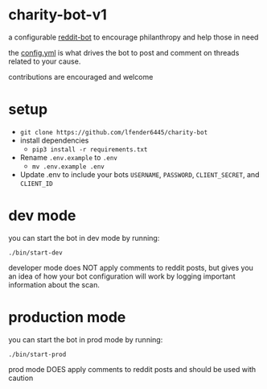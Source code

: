 # charity-bot-v1

a configurable [reddit-bot](https://www.reddit.com/user/charity-bot-v1/) to encourage philanthropy and help those in need

the [config.yml](https://github.com/lfender6445/charity-bot/blob/master/config.yml) 
is what drives the bot to post and comment on threads related to your cause.

contributions are encouraged and welcome

# setup
- `git clone https://github.com/lfender6445/charity-bot`
- install dependencies
  - `pip3 install -r requirements.txt`
- Rename `.env.example` to `.env`
  - `mv .env.example .env`
- Update .env to include your bots `USERNAME`, `PASSWORD`, `CLIENT_SECRET`, and `CLIENT_ID`

# dev mode

you can start the bot in dev mode by running: 

`./bin/start-dev`

developer mode does NOT apply comments to reddit posts, 
but gives you an idea of how your bot configuration will work by logging
important information about the scan.

# production mode

you can start the bot in prod mode by running: 

`./bin/start-prod`

prod mode DOES apply comments to reddit posts and should be used with caution
